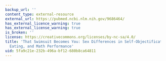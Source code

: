 ```yaml
---
backup_url: ''
content_type: external-resource
external_url: https://pubmed.ncbi.nlm.nih.gov/9686464/
has_external_licence_warning: true
has_external_license_warning: true
is_broken: ''
license: https://creativecommons.org/licenses/by-nc-sa/4.0/
title: 'That Swimsuit Becomes You: Sex Differences in Self-Objectification, Restrained
  Eating, and Math Performance'
uid: 5fa9c21e-232b-496a-bf12-680b8ca64811
---
```

